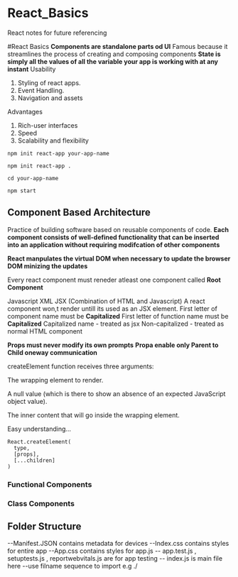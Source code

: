 # React_Basics
React notes for future referencing

#React Basics
**Components are standalone parts od UI**
Famous because it streamlines the process of creating and composing components
**State is simply all the values of all the variable your app is working with at any instant**
Usability

1. Styling of react apps.
2. Event Handling.
3. Navigation and assets

Advantages
1. Rich-user interfaces
2. Speed
3. Scalability and flexibility

```
npm init react-app your-app-name
```

```
npm init react-app .
```


```
cd your-app-name
```

```
npm start
```
## Component Based Architecture
Practice of building software based on reusable components of code.
**Each component consists of well-defined functionality that can be inserted into an application without requiring modifcation of other components**

**React manpulates the virtual DOM when necessary to update the browser DOM minizing the updates**

Every react component must reneder atleast one component called **Root Component**

Javascript XML JSX (Combination of HTML and Javascript)
A react component won,t render untill its used as an JSX element.
First letter of component name must be  **Capitalized**
First letter of function name must be  **Capitalized**
Capitalized name - treated as jsx 
Non-capitalized - treated as normal HTML component

**Props must never modify its own prompts**
**Propa enable only Parent to Child oneway communication**

 createElement function receives three arguments:
 
The wrapping element to render. 

A null value (which is there to show an absence of an expected JavaScript object value). 

The inner content that will go inside the wrapping element. 

Easy understanding...
```
React.createElement(
  type,
  [props],
  [...children]
)
```

### Functional Components


### Class Components

## Folder Structure



--Manifest.JSON contains metadata for devices
--Index.css contains styles for entire app
--App.css contains styles for app.js
-- app.test.js , setuptests.js , reportwebvitals.js are for app testing
-- index.js is main file here
--use filname sequence to import e.g ./
